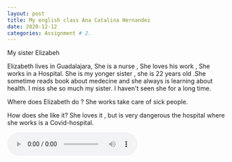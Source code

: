 ```yaml
---
layout: post
title: My english class Ana Catalina Hernandez
date: 2020-12-12
categories: Assignment # 2.
---
```


My sister Elizabeh

Elizabeth lives in Guadalajara, She is  a nurse , She loves his work , She works in a Hospital.
She is my yonger sister , she is 22 years old .She sometime reads book about medecine and she always is learning about 
health.
I miss she so much my sister.
I haven't seen she for a long time.


Where does Elizabeth do ?
She works take care of sick people.

How does she like it?
She loves it , but is very dangerous the hospital where she works is a Covid-hospital.


<audio controls="controls">
  <source type="audio/ogg" src="t_voice5080411639279255772.ogg"></source>
  <p>Your browser does not support the audio element.</p>
</audio>




